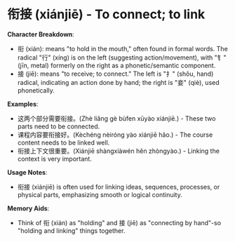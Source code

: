 # **衔接 (xiánjiē) - To connect; to link**

**Character Breakdown**:  
- 衔 (xián): means "to hold in the mouth," often found in formal words. The radical "行" (xíng) is on the left (suggesting action/movement), with "钅" (jīn, metal) formerly on the right as a phonetic/semantic component.  
- 接 (jiē): means "to receive; to connect." The left is "扌" (shǒu, hand) radical, indicating an action done by hand; the right is "妾" (qiè), used phonetically.

**Examples**:  
- 这两个部分需要衔接。(Zhè liǎng gè bùfen xūyào xiánjiē.) - These two parts need to be connected.  
- 课程内容要衔接好。(Kèchéng nèiróng yào xiánjiē hǎo.) - The course content needs to be linked well.  
- 衔接上下文很重要。(Xiánjiē shàngxiàwén hěn zhòngyào.) - Linking the context is very important.

**Usage Notes**:  
- 衔接 (xiánjiē) is often used for linking ideas, sequences, processes, or physical parts, emphasizing smooth or logical continuity.

**Memory Aids**:  
- Think of 衔 (xián) as "holding" and 接 (jiē) as "connecting by hand"-so "holding and linking" things together.